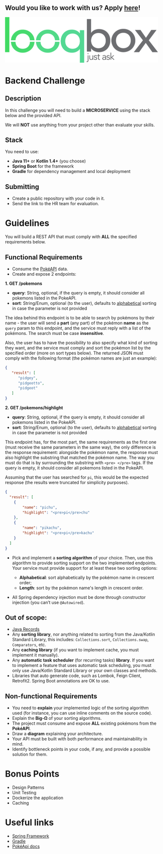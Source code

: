 ## Would you like to work with us? Apply [here](https://looqbox.gupy.io/)!

![Looqbox](logo.png)
# Backend Challenge

## Description

In this challenge you will need to build a **MICROSERVICE** using the stack below and the provided API.

We will **NOT** use anything from your project other than evaluate your skills.

## Stack

You need to use:

- **Java 11+** or **Kotlin 1.4+** (you choose)
- **Spring Boot** for the framework
- **Gradle** for dependency management and local deployment

## Submitting

- Create a public repository with your code in it.
- Send the link to the HR team for evaluation.

# Guidelines

You will build a REST API that must comply with **ALL** the specified requirements below.

## Functional Requirements

- Consume the [PokéAPI](https://pokeapi.co/docs/v2) data.
- Create and expose 2 endpoints:

**1. GET /pokemons**

- **query**: String, optional, if the query is empty, it should consider all pokemons listed in the PokeAPI.
- **sort**: String/Enum, optional (to the user), defaults to <u>alphabetical</u> sorting in case the parameter is not provided

The idea behind this endpoint is to be able to search by pokémons by their name - the user will send a **part** (any part) of the pokémon **name** as the `query` param to this endpoint, and the service must reply with a list of the pokémons. The search must be case **insensitive**.

Also, the user has to have the possibility to also specify what kind of sorting they want, and the service must comply and sort the pokémon list by the specified order (more on sort types below). The returned JSON must comply with the following format (the pokémon names are just an example):

```JSON
{
   "result": [
      "pidgey",
      "pidgeotto",
      "pidgeot"
   ]
}
```

**2. GET /pokemons/highlight**

- **query**: String, optional, if the query is empty, it should consider all pokemons listed in the PokeAPI.
- **sort**: String/Enum, optional (to the user), defaults to <u>alphabetical</u> sorting in case the parameter is not provided

This endpoint has, for the most part, the same requirements as the first one (must receive the same parameters in the same way), the only difference is the response requirement: alongside the pokémon name, the response must also highlight the substring that matched the pokémon name. The way you must do that is by surrounding the substring with `<pre> </pre>` tags. If the query is empty, it should consider all pokemons listed in the PokeAPI.

Assuming that the user has searched for `pi`, this would be the expected response (the results were truncated for simplicity purposes).

```JSON
{
  "result": [
    {
        "name": "pichu",
        "highlight": "<pre>pi</pre>chu"
    },
    {
        "name": "pikachu",
        "highlight": "<pre>pi</pre>kachu"
    }
  ]
}
```

- Pick and implement a **sorting algorithm** of your choice. Then, use this algorithm to provide sorting support on the two implemented endpoints. Your service must provide support for at least these two sorting options:
  - **Alphabetical**: sort alphabetically by the pokémon name in crescent order;
  - **Length**: sort by the pokémon name's length in crescent order.

- All Spring dependency injection must be done through constructor injection (you can’t use `@Autowired`).

## Out of scope:

- [Java Records](https://www.baeldung.com/java-record-keyword)
- Any **sorting library**, nor anything related to sorting from the Java/Kotlin Standard Library, this includes: `Collections.sort`, `Collections.swap`, `Comparators`, etc.
- Any **caching library** (if you want to implement cache, you must implement it manually).
- Any **automatic task scheduler** (for recurring tasks) **library**. If you want to implement a feature that uses automatic task scheduling, you must only use Java/Kotlin Standard Library or your own classes and methods.
- Libraries that auto generate code, such as Lombok, Feign Client, Retrofit2. Spring Boot annotations are OK to use.

## Non-functional Requirements

- You need to **explain** your implemented logic of the sorting algorithm used (for instance, you can use inline comments on the source code).
- Explain the **Big-Ω** of your sorting algorithms.
- The project must consume and expose **ALL** existing pokémons from the **PokéAPI**.
- Draw a **diagram** explaining your architecture.
- Your API must be built with both performance and maintainability in mind.
- Identify bottleneck points in your code, if any, and provide a possible solution for them.

# Bonus Points

- Design Patterns
- Unit Testing
- Dockerize the application
- Caching

# Useful links

- [Spring Framework](https://spring.io/)
- [Gradle](https://gradle.org/)
- [PokéApi docs](https://pokeapi.co/docs/v2)
